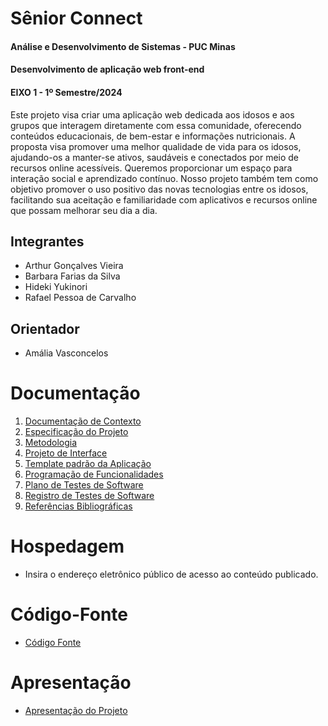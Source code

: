 # Sênior Connect

#### Análise e Desenvolvimento de Sistemas - PUC Minas

#### Desenvolvimento de aplicação web front-end

#### EIXO 1 - 1º Semestre/2024

Este projeto visa criar uma aplicação web dedicada aos idosos e aos grupos que interagem diretamente com essa comunidade, oferecendo conteúdos educacionais, de bem-estar e informações nutricionais. A proposta visa promover uma melhor qualidade de vida para os idosos, ajudando-os a manter-se ativos, saudáveis e conectados por meio de recursos online acessíveis. Queremos proporcionar um espaço para interação social e aprendizado contínuo. Nosso projeto também tem como objetivo promover o uso positivo das novas tecnologias entre os idosos, facilitando sua aceitação e familiaridade com aplicativos e recursos online que possam melhorar seu dia a dia.

## Integrantes

* Arthur Gonçalves Vieira
* Barbara Farias da Silva
* Hideki Yukinori
* Rafael Pessoa de Carvalho

## Orientador

* Amália Vasconcelos

# Documentação

<ol>
<li><a href="documentos/01-Documentação de Contexto.md"> Documentação de Contexto</a></li>
<li><a href="documentos/02-Especificação do Projeto.md"> Especificação do Projeto</a></li>
<li><a href="documentos/03-Metodologia.md"> Metodologia</a></li>
<li><a href="documentos/04-Projeto de Interface.md"> Projeto de Interface</a></li>
<li><a href="documentos/05-Template padrão da Aplicação.md"> Template padrão da Aplicação</a></li>
<li><a href="documentos/06-Programação de Funcionalidades.md"> Programação de Funcionalidades</a></li>
<li><a href="documentos/07-Plano de Testes de Software.md"> Plano de Testes de Software</a></li>
<li><a href="documentos/08-Registro de Testes de Software.md"> Registro de Testes de Software</a></li>
<li><a href="documentos/09-Referências.md"> Referências Bibliográficas</a></li>
</ol>

# Hospedagem

* Insira o endereço eletrônico público de acesso ao conteúdo publicado. 

# Código-Fonte

* <a href="codigo-fonte/README.md">Código Fonte</a>

# Apresentação

* <a href="apresentacao/README.md">Apresentação do Projeto</a>
